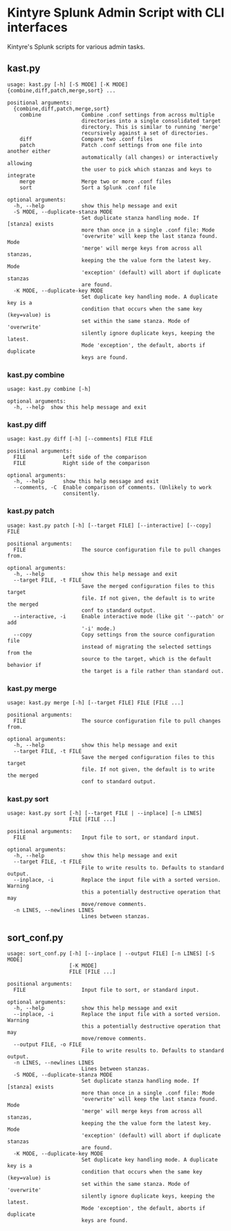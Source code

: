 # Kintyre Splunk Admin Script with CLI interfaces
Kintyre's Splunk scripts for various admin tasks.
## kast.py
    usage: kast.py [-h] [-S MODE] [-K MODE] {combine,diff,patch,merge,sort} ...
    
    positional arguments:
      {combine,diff,patch,merge,sort}
        combine             Combine .conf settings from across multiple
                            directories into a single consolidated target
                            directory. This is similar to running 'merge'
                            recursively against a set of directories.
        diff                Compare two .conf files
        patch               Patch .conf settings from one file into another either
                            automatically (all changes) or interactively allowing
                            the user to pick which stanzas and keys to integrate
        merge               Merge two or more .conf files
        sort                Sort a Splunk .conf file
    
    optional arguments:
      -h, --help            show this help message and exit
      -S MODE, --duplicate-stanza MODE
                            Set duplicate stanza handling mode. If [stanza] exists
                            more than once in a single .conf file: Mode
                            'overwrite' will keep the last stanza found. Mode
                            'merge' will merge keys from across all stanzas,
                            keeping the the value form the latest key. Mode
                            'exception' (default) will abort if duplicate stanzas
                            are found.
      -K MODE, --duplicate-key MODE
                            Set duplicate key handling mode. A duplicate key is a
                            condition that occurs when the same key (key=value) is
                            set within the same stanza. Mode of 'overwrite'
                            silently ignore duplicate keys, keeping the latest.
                            Mode 'exception', the default, aborts if duplicate
                            keys are found.


### kast.py combine
    usage: kast.py combine [-h]
    
    optional arguments:
      -h, --help  show this help message and exit


### kast.py diff
    usage: kast.py diff [-h] [--comments] FILE FILE
    
    positional arguments:
      FILE            Left side of the comparison
      FILE            Right side of the comparison
    
    optional arguments:
      -h, --help      show this help message and exit
      --comments, -C  Enable comparison of comments. (Unlikely to work
                      consitently.


### kast.py patch
    usage: kast.py patch [-h] [--target FILE] [--interactive] [--copy] FILE
    
    positional arguments:
      FILE                  The source configuration file to pull changes from.
    
    optional arguments:
      -h, --help            show this help message and exit
      --target FILE, -t FILE
                            Save the merged configuration files to this target
                            file. If not given, the default is to write the merged
                            conf to standard output.
      --interactive, -i     Enable interactive mode (like git '--patch' or add
                            '-i' mode.)
      --copy                Copy settings from the source configuration file
                            instead of migrating the selected settings from the
                            source to the target, which is the default behavior if
                            the target is a file rather than standard out.


### kast.py merge
    usage: kast.py merge [-h] [--target FILE] FILE [FILE ...]
    
    positional arguments:
      FILE                  The source configuration file to pull changes from.
    
    optional arguments:
      -h, --help            show this help message and exit
      --target FILE, -t FILE
                            Save the merged configuration files to this target
                            file. If not given, the default is to write the merged
                            conf to standard output.


### kast.py sort
    usage: kast.py sort [-h] [--target FILE | --inplace] [-n LINES]
                        FILE [FILE ...]
    
    positional arguments:
      FILE                  Input file to sort, or standard input.
    
    optional arguments:
      -h, --help            show this help message and exit
      --target FILE, -t FILE
                            File to write results to. Defaults to standard output.
      --inplace, -i         Replace the input file with a sorted version. Warning
                            this a potentially destructive operation that may
                            move/remove comments.
      -n LINES, --newlines LINES
                            Lines between stanzas.


## sort_conf.py
    usage: sort_conf.py [-h] [--inplace | --output FILE] [-n LINES] [-S MODE]
                        [-K MODE]
                        FILE [FILE ...]
    
    positional arguments:
      FILE                  Input file to sort, or standard input.
    
    optional arguments:
      -h, --help            show this help message and exit
      --inplace, -i         Replace the input file with a sorted version. Warning
                            this a potentially destructive operation that may
                            move/remove comments.
      --output FILE, -o FILE
                            File to write results to. Defaults to standard output.
      -n LINES, --newlines LINES
                            Lines between stanzas.
      -S MODE, --duplicate-stanza MODE
                            Set duplicate stanza handling mode. If [stanza] exists
                            more than once in a single .conf file: Mode
                            'overwrite' will keep the last stanza found. Mode
                            'merge' will merge keys from across all stanzas,
                            keeping the the value form the latest key. Mode
                            'exception' (default) will abort if duplicate stanzas
                            are found.
      -K MODE, --duplicate-key MODE
                            Set duplicate key handling mode. A duplicate key is a
                            condition that occurs when the same key (key=value) is
                            set within the same stanza. Mode of 'overwrite'
                            silently ignore duplicate keys, keeping the latest.
                            Mode 'exception', the default, aborts if duplicate
                            keys are found.


